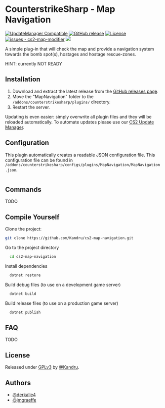 # CounterstrikeSharp - Map Navigation

[![UpdateManager Compatible](https://img.shields.io/badge/CS2-UpdateManager-darkgreen)](https://github.com/Kandru/cs2-update-manager/)
[![GitHub release](https://img.shields.io/github/release/Kandru/cs2-map-navigation?include_prereleases=&sort=semver&color=blue)](https://github.com/Kandru/cs2-map-navigation/releases/)
[![License](https://img.shields.io/badge/License-GPLv3-blue)](#license)
[![issues - cs2-map-modifier](https://img.shields.io/github/issues/Kandru/cs2-map-navigation)](https://github.com/Kandru/cs2-map-navigation/issues)
[![](https://www.paypalobjects.com/en_US/i/btn/btn_donateCC_LG.gif)](https://www.paypal.com/donate/?hosted_button_id=C2AVYKGVP9TRG)

A simple plug-in that will check the map and provide a navigation system towards the bomb spot(s), hostages and hostage rescue-zones.

HINT: currently NOT READY

## Installation

1. Download and extract the latest release from the [GitHub releases page](https://github.com/Kandru/cs2-map-navigation/releases/).
2. Move the "MapNavigation" folder to the `/addons/counterstrikesharp/plugins/` directory.
3. Restart the server.

Updating is even easier: simply overwrite all plugin files and they will be reloaded automatically. To automate updates please use our [CS2 Update Manager](https://github.com/Kandru/cs2-update-manager/).


## Configuration

This plugin automatically creates a readable JSON configuration file. This configuration file can be found in `/addons/counterstrikesharp/configs/plugins/MapNavigation/MapNavigation.json`.

```json

```

## Commands

TODO

## Compile Yourself

Clone the project:

```bash
git clone https://github.com/Kandru/cs2-map-navigation.git
```

Go to the project directory

```bash
  cd cs2-map-navigation
```

Install dependencies

```bash
  dotnet restore
```

Build debug files (to use on a development game server)

```bash
  dotnet build
```

Build release files (to use on a production game server)

```bash
  dotnet publish
```

## FAQ

TODO

## License

Released under [GPLv3](/LICENSE) by [@Kandru](https://github.com/Kandru).

## Authors

- [@derkalle4](https://www.github.com/derkalle4)
- [@jmgraeffe](https://www.github.com/jmgraeffe)
